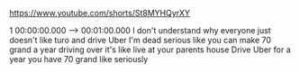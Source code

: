 https://www.youtube.com/shorts/St8MYHQyrXY

1 00:00:00.000 --\> 00:01:00.000 I don't understand why everyone just
doesn't like turo and drive Uber I'm dead serious like you can make 70
grand a year driving over it's like live at your parents house Drive
Uber for a year you have 70 grand like seriously
